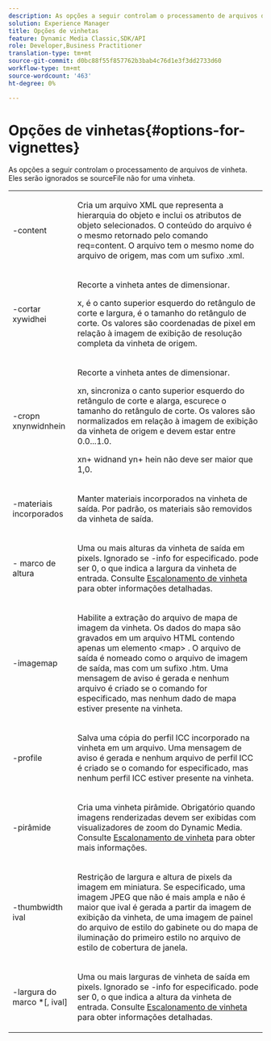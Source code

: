 ```yaml
---
description: As opções a seguir controlam o processamento de arquivos de vinheta. Eles serão ignorados se sourceFile não for uma vinheta.
solution: Experience Manager
title: Opções de vinhetas
feature: Dynamic Media Classic,SDK/API
role: Developer,Business Practitioner
translation-type: tm+mt
source-git-commit: d0bc88f55f857762b3bab4c76d1e3f3dd2733d60
workflow-type: tm+mt
source-wordcount: '463'
ht-degree: 0%

---
```



# Opções de vinhetas{#options-for-vignettes}

As opções a seguir controlam o processamento de arquivos de vinheta. Eles serão ignorados se sourceFile não for uma vinheta.

<table id="simpletable_6D0C967EB84947FBAC34B46C4BB23AF0"> 
 <tr class="strow"> 
  <td class="stentry"> <p><span class="codeph"> -content</span> </p></td> 
  <td class="stentry"> <p>Cria um arquivo XML que representa a hierarquia do objeto e inclui os atributos de objeto selecionados. O conteúdo do arquivo é o mesmo retornado pelo comando <span class="codeph"> req=content</span>. O arquivo tem o mesmo nome do arquivo de origem, mas com um sufixo <span class="filepath"> .xml</span>. </p></td> 
 </tr> 
 <tr class="strow"> 
  <td class="stentry"> <p><span class="codeph">-cortar  <span class="varname"> </span><span class="varname"> </span><span class="varname"> </span><span class="varname"> xywidhei</span></span> </p></td> 
  <td class="stentry"> <p>Recorte a vinheta antes de dimensionar. </p> <p><span class="codeph"><span class="varname"> x</span>, <span class="varname"> </span></span> é o canto superior esquerdo do retângulo de corte e  <span class="codeph"><span class="varname"> largura</span>, <span class="varname"> </span></span> é o tamanho do retângulo de corte. Os valores são coordenadas de pixel em relação à imagem de exibição de resolução completa da vinheta de origem. </p></td> 
 </tr> 
 <tr class="strow"> 
  <td class="stentry"> <p><span class="codeph">-cropn  <span class="varname"> </span><span class="varname"> </span><span class="varname"> </span><span class="varname"> xnynwidnhein</span></span> </p> </td> 
  <td class="stentry"> <p>Recorte a vinheta antes de dimensionar. </p> <p><span class="codeph"><span class="varname"> xn</span>, <span class="varname"> </span></span> sincroniza o canto superior esquerdo do retângulo de corte e  <span class="codeph"><span class="varname"> alarga</span>, <span class="varname"> </span></span> escurece o tamanho do retângulo de corte. Os valores são normalizados em relação à imagem de exibição da vinheta de origem e devem estar entre 0.0...1.0. </p> <p><span class="codeph"><span class="varname"> xn</span></span>+<span class="codeph"><span class="varname"> </span></span> widnand  <span class="codeph"><span class="varname"> yn</span></span>+<span class="codeph"><span class="varname"> </span></span> hein não deve ser maior que 1,0. </p></td> 
 </tr> 
 <tr class="strow"> 
  <td class="stentry"> <p><span class="codeph"> -materiais incorporados</span> </p></td> 
  <td class="stentry"> <p>Manter materiais incorporados na vinheta de saída. Por padrão, os materiais são removidos da vinheta de saída. </p></td> 
 </tr> 
 <tr class="strow"> 
  <td class="stentry"> <p><span class="codeph">-  <span class="varname"> marco de altura</span></span> </p></td> 
  <td class="stentry"> <p>Uma ou mais alturas da vinheta de saída em pixels. Ignorado se -info for especificado. <span class="varname"> </span> pode ser 0, o que indica a largura da vinheta de entrada. Consulte <a href="../../../../ir-api/vntc/utilities/c-ir-vignette-converter-vntc/c-ir-vignette-scaling.md#concept-e373a29c2f954df98d704c7723804585" type="concept" format="dita" scope="local"> Escalonamento de vinheta</a> para obter informações detalhadas. </p></td> 
 </tr> 
 <tr class="strow"> 
  <td class="stentry"> <p><span class="codeph"> -imagemap</span> </p></td> 
  <td class="stentry"> <p>Habilite a extração do arquivo de mapa de imagem da vinheta. Os dados do mapa são gravados em um arquivo HTML contendo apenas um elemento <span class="codeph"> &lt;map&gt;</span> . O arquivo de saída é nomeado como o arquivo de imagem de saída, mas com um sufixo <span class="filepath"> .htm</span>. Uma mensagem de aviso é gerada e nenhum arquivo é criado se o comando for especificado, mas nenhum dado de mapa estiver presente na vinheta. </p></td> 
 </tr> 
 <tr class="strow"> 
  <td class="stentry"> <p><span class="codeph"> -profile</span> </p></td> 
  <td class="stentry"> <p>Salva uma cópia do perfil ICC incorporado na vinheta em um arquivo. Uma mensagem de aviso é gerada e nenhum arquivo de perfil ICC é criado se o comando for especificado, mas nenhum perfil ICC estiver presente na vinheta. </p></td> 
 </tr> 
 <tr class="strow"> 
  <td class="stentry"> <p><span class="codeph"> -pirâmide</span> </p></td> 
  <td class="stentry"> <p>Cria uma vinheta pirâmide. Obrigatório quando imagens renderizadas devem ser exibidas com visualizadores de zoom do Dynamic Media. Consulte <a href="../../../../ir-api/vntc/utilities/c-ir-vignette-converter-vntc/c-ir-vignette-scaling.md#concept-e373a29c2f954df98d704c7723804585" type="concept" format="dita" scope="local"> Escalonamento de vinheta</a> para obter mais informações. </p></td> 
 </tr> 
 <tr class="strow"> 
  <td class="stentry"> <p><span class="codeph">-thumbwidth  <span class="varname"> ival</span></span> </p></td> 
  <td class="stentry"> <p>Restrição de largura e altura de pixels da imagem em miniatura. Se especificado, uma imagem JPEG que não é mais ampla e não é maior que <span class="varname"> ival</span> é gerada a partir da imagem de exibição da vinheta, de uma imagem de painel do arquivo de estilo do gabinete ou do mapa de iluminação do primeiro estilo no arquivo de estilo de cobertura de janela. </p></td> 
 </tr> 
 <tr class="strow"> 
  <td class="stentry"> <p><span class="codeph">-largura  <span class="varname"> do marco</span> *[, <span class="varname"> ival</span>]</span> </p></td> 
  <td class="stentry"> <p>Uma ou mais larguras de vinheta de saída em pixels. Ignorado se <span class="codeph"> -info</span> for especificado. <span class="varname"> </span> pode ser 0, o que indica a altura da vinheta de entrada. Consulte <a href="../../../../ir-api/vntc/utilities/c-ir-vignette-converter-vntc/c-ir-vignette-scaling.md#concept-e373a29c2f954df98d704c7723804585" type="concept" format="dita" scope="local"> Escalonamento de vinheta</a> para obter informações detalhadas. </p></td> 
 </tr> 
</table>


